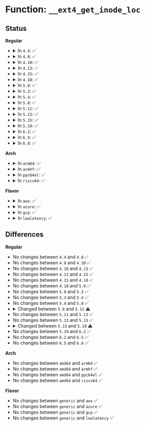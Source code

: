 # Function: <code>__ext4_get_inode_loc</code>

## Status
<b>Regular</b>
<ul>
<li>
<details>
<summary>In <code>4.4</code>: ✅</summary>

```c
int __ext4_get_inode_loc(struct inode *inode, struct ext4_iloc *iloc, int in_mem);
```

**Collision:** Unique Static

**Inline:** No

**Transformation:** False

**Instances:**

```
In fs/ext4/inode.c (ffffffff812962d0)
Location: fs/ext4/inode.c:3882
Inline: False
Direct callers:
  - fs/ext4/inode.c:ext4_iget
  - fs/ext4/inode.c:ext4_write_inode
  - fs/ext4/inode.c:ext4_reserve_inode_write
```
**Symbols:**

```
ffffffff812962d0-ffffffff8129668c: __ext4_get_inode_loc (STB_LOCAL)
```
</details>
</li>
<li>
<details>
<summary>In <code>4.8</code>: ✅</summary>

```c
int __ext4_get_inode_loc(struct inode *inode, struct ext4_iloc *iloc, int in_mem);
```

**Collision:** Unique Static

**Inline:** No

**Transformation:** False

**Instances:**

```
In fs/ext4/inode.c (ffffffff812c38c0)
Location: fs/ext4/inode.c:4190
Inline: False
Direct callers:
  - fs/ext4/inode.c:ext4_reserve_inode_write
  - fs/ext4/inode.c:ext4_write_inode
  - fs/ext4/inode.c:ext4_iget
```
**Symbols:**

```
ffffffff812c38c0-ffffffff812c3cbc: __ext4_get_inode_loc (STB_LOCAL)
```
</details>
</li>
<li>
<details>
<summary>In <code>4.10</code>: ✅</summary>

```c
int __ext4_get_inode_loc(struct inode *inode, struct ext4_iloc *iloc, int in_mem);
```

**Collision:** Unique Static

**Inline:** No

**Transformation:** False

**Instances:**

```
In fs/ext4/inode.c (ffffffff812d8f70)
Location: fs/ext4/inode.c:4319
Inline: False
Direct callers:
  - fs/ext4/inode.c:ext4_reserve_inode_write
  - fs/ext4/inode.c:ext4_write_inode
  - fs/ext4/inode.c:ext4_iget
```
**Symbols:**

```
ffffffff812d8f70-ffffffff812d936c: __ext4_get_inode_loc (STB_LOCAL)
```
</details>
</li>
<li>
<details>
<summary>In <code>4.13</code>: ✅</summary>

```c
int __ext4_get_inode_loc(struct inode *inode, struct ext4_iloc *iloc, int in_mem);
```

**Collision:** Unique Static

**Inline:** No

**Transformation:** False

**Instances:**

```
In fs/ext4/inode.c (ffffffff812ff640)
Location: fs/ext4/inode.c:4443
Inline: False
Direct callers:
  - fs/ext4/inode.c:ext4_reserve_inode_write
  - fs/ext4/inode.c:ext4_write_inode
  - fs/ext4/inode.c:ext4_iget
```
**Symbols:**

```
ffffffff812ff640-ffffffff812ffa42: __ext4_get_inode_loc (STB_LOCAL)
```
</details>
</li>
<li>
<details>
<summary>In <code>4.15</code>: ✅</summary>

```c
int __ext4_get_inode_loc(struct inode *inode, struct ext4_iloc *iloc, int in_mem);
```

**Collision:** Unique Static

**Inline:** No

**Transformation:** False

**Instances:**

```
In fs/ext4/inode.c (ffffffff81323df0)
Location: fs/ext4/inode.c:4492
Inline: False
Direct callers:
  - fs/ext4/inode.c:ext4_reserve_inode_write
  - fs/ext4/inode.c:ext4_write_inode
  - fs/ext4/inode.c:ext4_iget
```
**Symbols:**

```
ffffffff81323df0-ffffffff813241f5: __ext4_get_inode_loc (STB_LOCAL)
```
</details>
</li>
<li>
<details>
<summary>In <code>4.18</code>: ✅</summary>

```c
int __ext4_get_inode_loc(struct inode *inode, struct ext4_iloc *iloc, int in_mem);
```

**Collision:** Unique Static

**Inline:** No

**Transformation:** False

**Instances:**

```
In fs/ext4/inode.c (ffffffff813507d0)
Location: fs/ext4/inode.c:4540
Inline: False
Direct callers:
  - fs/ext4/inode.c:ext4_reserve_inode_write
  - fs/ext4/inode.c:ext4_write_inode
  - fs/ext4/inode.c:ext4_iget
```
**Symbols:**

```
ffffffff813507d0-ffffffff81350bb5: __ext4_get_inode_loc (STB_LOCAL)
```
</details>
</li>
<li>
<details>
<summary>In <code>5.0</code>: ✅</summary>

```c
int __ext4_get_inode_loc(struct inode *inode, struct ext4_iloc *iloc, int in_mem);
```

**Collision:** Unique Static

**Inline:** No

**Transformation:** False

**Instances:**

```
In fs/ext4/inode.c (ffffffff81369c60)
Location: fs/ext4/inode.c:4570
Inline: False
Direct callers:
  - fs/ext4/inode.c:ext4_reserve_inode_write
  - fs/ext4/inode.c:ext4_write_inode
  - fs/ext4/inode.c:__ext4_iget
```
**Symbols:**

```
ffffffff81369c60-ffffffff8136a045: __ext4_get_inode_loc (STB_LOCAL)
```
</details>
</li>
<li>
<details>
<summary>In <code>5.3</code>: ✅</summary>

```c
int __ext4_get_inode_loc(struct inode *inode, struct ext4_iloc *iloc, int in_mem);
```

**Collision:** Unique Static

**Inline:** No

**Transformation:** False

**Instances:**

```
In fs/ext4/inode.c (ffffffff813930c0)
Location: fs/ext4/inode.c:4582
Inline: False
Direct callers:
  - fs/ext4/inode.c:ext4_reserve_inode_write
  - fs/ext4/inode.c:ext4_write_inode
  - fs/ext4/inode.c:__ext4_iget
```
**Symbols:**

```
ffffffff813930c0-ffffffff813934b5: __ext4_get_inode_loc (STB_LOCAL)
```
</details>
</li>
<li>
<details>
<summary>In <code>5.4</code>: ✅</summary>

```c
int __ext4_get_inode_loc(struct inode *inode, struct ext4_iloc *iloc, int in_mem);
```

**Collision:** Unique Static

**Inline:** No

**Transformation:** False

**Instances:**

```
In fs/ext4/inode.c (ffffffff813aba20)
Location: fs/ext4/inode.c:4568
Inline: False
Direct callers:
  - fs/ext4/inode.c:ext4_reserve_inode_write
  - fs/ext4/inode.c:ext4_write_inode
  - fs/ext4/inode.c:__ext4_iget
```
**Symbols:**

```
ffffffff813aba20-ffffffff813abe67: __ext4_get_inode_loc (STB_LOCAL)
```
</details>
</li>
<li>
<details>
<summary>In <code>5.8</code>: ✅</summary>

```c
int __ext4_get_inode_loc(struct inode *inode, struct ext4_iloc *iloc, int in_mem);
```

**Collision:** Unique Static

**Inline:** No

**Transformation:** False

**Instances:**

```
In fs/ext4/inode.c (ffffffff813f7d60)
Location: fs/ext4/inode.c:4265
Inline: False
Direct callers:
  - fs/ext4/inode.c:ext4_reserve_inode_write
  - fs/ext4/inode.c:ext4_write_inode
  - fs/ext4/inode.c:__ext4_iget
```
**Symbols:**

```
ffffffff813f7d60-ffffffff813f81ba: __ext4_get_inode_loc (STB_LOCAL)
```
</details>
</li>
<li>
<details>
<summary>In <code>5.11</code>: ✅</summary>

```c
int __ext4_get_inode_loc(struct super_block *sb, long unsigned int ino, struct ext4_iloc *iloc, int in_mem, ext4_fsblk_t *ret_block);
```

**Collision:** Unique Static

**Inline:** No

**Transformation:** False

**Instances:**

```
In fs/ext4/inode.c (ffffffff81409a60)
Location: fs/ext4/inode.c:4302
Inline: False
Direct callers:
  - fs/ext4/inode.c:ext4_write_inode
  - fs/ext4/inode.c:__ext4_iget
  - fs/ext4/inode.c:ext4_get_fc_inode_loc
  - fs/ext4/inode.c:ext4_get_inode_loc
```
**Symbols:**

```
ffffffff81409a60-ffffffff81409e58: __ext4_get_inode_loc (STB_LOCAL)
```
</details>
</li>
<li>
<details>
<summary>In <code>5.13</code>: ✅</summary>

```c
int __ext4_get_inode_loc(struct super_block *sb, long unsigned int ino, struct ext4_iloc *iloc, int in_mem, ext4_fsblk_t *ret_block);
```

**Collision:** Unique Static

**Inline:** No

**Transformation:** False

**Instances:**

```
In fs/ext4/inode.c (ffffffff8140fc10)
Location: fs/ext4/inode.c:4301
Inline: False
Direct callers:
  - fs/ext4/inode.c:ext4_write_inode
  - fs/ext4/inode.c:__ext4_iget
  - fs/ext4/inode.c:ext4_get_fc_inode_loc
  - fs/ext4/inode.c:ext4_get_inode_loc
```
**Symbols:**

```
ffffffff8140fc10-ffffffff8141002c: __ext4_get_inode_loc (STB_LOCAL)
```
</details>
</li>
<li>
<details>
<summary>In <code>5.15</code>: ✅</summary>

```c
int __ext4_get_inode_loc(struct super_block *sb, long unsigned int ino, struct ext4_iloc *iloc, int in_mem, ext4_fsblk_t *ret_block);
```

**Collision:** Unique Static

**Inline:** No

**Transformation:** False

**Instances:**

```
In fs/ext4/inode.c (ffffffff81462ce0)
Location: fs/ext4/inode.c:4224
Inline: False
Direct callers:
  - fs/ext4/inode.c:ext4_get_fc_inode_loc
  - fs/ext4/inode.c:ext4_get_inode_loc
  - fs/ext4/inode.c:__ext4_get_inode_loc_noinmem
```
**Symbols:**

```
ffffffff81462ce0-ffffffff814630dc: __ext4_get_inode_loc (STB_LOCAL)
```
</details>
</li>
<li>
<details>
<summary>In <code>5.19</code>: ✅</summary>

```c
int __ext4_get_inode_loc(struct super_block *sb, long unsigned int ino, struct inode *inode, struct ext4_iloc *iloc, ext4_fsblk_t *ret_block);
```

**Collision:** Unique Static

**Inline:** No

**Transformation:** False

**Instances:**

```
In fs/ext4/inode.c (ffffffff814e27c0)
Location: fs/ext4/inode.c:4441
Inline: False
Direct callers:
  - fs/ext4/inode.c:ext4_get_fc_inode_loc
  - fs/ext4/inode.c:ext4_get_inode_loc
  - fs/ext4/inode.c:__ext4_get_inode_loc_noinmem
```
**Symbols:**

```
ffffffff814e27c0-ffffffff814e2c21: __ext4_get_inode_loc (STB_LOCAL)
```
</details>
</li>
<li>
<details>
<summary>In <code>6.2</code>: ✅</summary>

```c
int __ext4_get_inode_loc(struct super_block *sb, long unsigned int ino, struct inode *inode, struct ext4_iloc *iloc, ext4_fsblk_t *ret_block);
```

**Collision:** Unique Static

**Inline:** No

**Transformation:** False

**Instances:**

```
In fs/ext4/inode.c (ffffffff8157bbc0)
Location: fs/ext4/inode.c:4528
Inline: False
Direct callers:
  - fs/ext4/inode.c:ext4_get_fc_inode_loc
  - fs/ext4/inode.c:ext4_get_inode_loc
  - fs/ext4/inode.c:__ext4_get_inode_loc_noinmem
```
**Symbols:**

```
ffffffff8157bbc0-ffffffff8157c09e: __ext4_get_inode_loc (STB_LOCAL)
```
</details>
</li>
<li>
<details>
<summary>In <code>6.5</code>: ✅</summary>

```c
int __ext4_get_inode_loc(struct super_block *sb, long unsigned int ino, struct inode *inode, struct ext4_iloc *iloc, ext4_fsblk_t *ret_block);
```

**Collision:** Unique Static

**Inline:** No

**Transformation:** False

**Instances:**

```
In fs/ext4/inode.c (ffffffff815b2fc0)
Location: fs/ext4/inode.c:4313
Inline: False
Direct callers:
  - fs/ext4/inode.c:ext4_get_fc_inode_loc
  - fs/ext4/inode.c:ext4_get_inode_loc
  - fs/ext4/inode.c:__ext4_get_inode_loc_noinmem
```
**Symbols:**

```
ffffffff815b2fc0-ffffffff815b34a1: __ext4_get_inode_loc (STB_LOCAL)
```
</details>
</li>
<li>
<details>
<summary>In <code>6.8</code>: ✅</summary>

```c
int __ext4_get_inode_loc(struct super_block *sb, long unsigned int ino, struct inode *inode, struct ext4_iloc *iloc, ext4_fsblk_t *ret_block);
```

**Collision:** Unique Static

**Inline:** No

**Transformation:** False

**Instances:**

```
In fs/ext4/inode.c (ffffffff815ebdb0)
Location: fs/ext4/inode.c:4332
Inline: False
Direct callers:
  - fs/ext4/inode.c:ext4_get_fc_inode_loc
  - fs/ext4/inode.c:ext4_get_inode_loc
  - fs/ext4/inode.c:__ext4_get_inode_loc_noinmem
```
**Symbols:**

```
ffffffff815ebdb0-ffffffff815ec2b1: __ext4_get_inode_loc (STB_LOCAL)
```
</details>
</li>
</ul>
<b>Arch</b>
<ul>
<li>
<details>
<summary>In <code>arm64</code>: ✅</summary>

```c
int __ext4_get_inode_loc(struct inode *inode, struct ext4_iloc *iloc, int in_mem);
```

**Collision:** Unique Static

**Inline:** No

**Transformation:** False

**Instances:**

```
In fs/ext4/inode.c (ffff800010480278)
Location: fs/ext4/inode.c:4568
Inline: False
Direct callers:
  - fs/ext4/inode.c:ext4_reserve_inode_write
  - fs/ext4/inode.c:ext4_write_inode
  - fs/ext4/inode.c:__ext4_iget
```
**Symbols:**

```
ffff800010480278-ffff8000104806f4: __ext4_get_inode_loc (STB_LOCAL)
```
</details>
</li>
<li>
<details>
<summary>In <code>armhf</code>: ✅</summary>

```c
int __ext4_get_inode_loc(struct inode *inode, struct ext4_iloc *iloc, int in_mem);
```

**Collision:** Unique Static

**Inline:** No

**Transformation:** False

**Instances:**

```
In fs/ext4/inode.c (c064163c)
Location: fs/ext4/inode.c:4568
Inline: False
Direct callers:
  - fs/ext4/inode.c:ext4_reserve_inode_write
  - fs/ext4/inode.c:ext4_write_inode
  - fs/ext4/inode.c:__ext4_iget
```
**Symbols:**

```
c064163c-c0641bcc: __ext4_get_inode_loc (STB_LOCAL)
```
</details>
</li>
<li>
<details>
<summary>In <code>ppc64el</code>: ✅</summary>

```c
int __ext4_get_inode_loc(struct inode *inode, struct ext4_iloc *iloc, int in_mem);
```

**Collision:** Unique Static

**Inline:** No

**Transformation:** False

**Instances:**

```
In fs/ext4/inode.c (c0000000005a4830)
Location: fs/ext4/inode.c:4568
Inline: False
Direct callers:
  - fs/ext4/inode.c:ext4_reserve_inode_write
  - fs/ext4/inode.c:ext4_write_inode
  - fs/ext4/inode.c:__ext4_iget
```
**Symbols:**

```
c0000000005a4830-c0000000005a4e28: __ext4_get_inode_loc (STB_LOCAL)
```
</details>
</li>
<li>
<details>
<summary>In <code>riscv64</code>: ✅</summary>

```c
int __ext4_get_inode_loc(struct inode *inode, struct ext4_iloc *iloc, int in_mem);
```

**Collision:** Unique Static

**Inline:** No

**Transformation:** False

**Instances:**

```
In fs/ext4/inode.c (ffffffe000309016)
Location: fs/ext4/inode.c:4568
Inline: False
Direct callers:
  - fs/ext4/inode.c:ext4_reserve_inode_write
  - fs/ext4/inode.c:ext4_write_inode
  - fs/ext4/inode.c:__ext4_iget
```
**Symbols:**

```
ffffffe000309016-ffffffe000309390: __ext4_get_inode_loc (STB_LOCAL)
```
</details>
</li>
</ul>
<b>Flavor</b>
<ul>
<li>
<details>
<summary>In <code>aws</code>: ✅</summary>

```c
int __ext4_get_inode_loc(struct inode *inode, struct ext4_iloc *iloc, int in_mem);
```

**Collision:** Unique Static

**Inline:** No

**Transformation:** False

**Instances:**

```
In fs/ext4/inode.c (ffffffff813a4000)
Location: fs/ext4/inode.c:4568
Inline: False
Direct callers:
  - fs/ext4/inode.c:ext4_reserve_inode_write
  - fs/ext4/inode.c:ext4_write_inode
  - fs/ext4/inode.c:__ext4_iget
```
**Symbols:**

```
ffffffff813a4000-ffffffff813a4447: __ext4_get_inode_loc (STB_LOCAL)
```
</details>
</li>
<li>
<details>
<summary>In <code>azure</code>: ✅</summary>

```c
int __ext4_get_inode_loc(struct inode *inode, struct ext4_iloc *iloc, int in_mem);
```

**Collision:** Unique Static

**Inline:** No

**Transformation:** False

**Instances:**

```
In fs/ext4/inode.c (ffffffff81394a90)
Location: fs/ext4/inode.c:4568
Inline: False
Direct callers:
  - fs/ext4/inode.c:ext4_reserve_inode_write
  - fs/ext4/inode.c:ext4_write_inode
  - fs/ext4/inode.c:__ext4_iget
```
**Symbols:**

```
ffffffff81394a90-ffffffff81394ed7: __ext4_get_inode_loc (STB_LOCAL)
```
</details>
</li>
<li>
<details>
<summary>In <code>gcp</code>: ✅</summary>

```c
int __ext4_get_inode_loc(struct inode *inode, struct ext4_iloc *iloc, int in_mem);
```

**Collision:** Unique Static

**Inline:** No

**Transformation:** False

**Instances:**

```
In fs/ext4/inode.c (ffffffff813a1860)
Location: fs/ext4/inode.c:4568
Inline: False
Direct callers:
  - fs/ext4/inode.c:ext4_reserve_inode_write
  - fs/ext4/inode.c:ext4_write_inode
  - fs/ext4/inode.c:__ext4_iget
```
**Symbols:**

```
ffffffff813a1860-ffffffff813a1ca7: __ext4_get_inode_loc (STB_LOCAL)
```
</details>
</li>
<li>
<details>
<summary>In <code>lowlatency</code>: ✅</summary>

```c
int __ext4_get_inode_loc(struct inode *inode, struct ext4_iloc *iloc, int in_mem);
```

**Collision:** Unique Static

**Inline:** No

**Transformation:** False

**Instances:**

```
In fs/ext4/inode.c (ffffffff813b6470)
Location: fs/ext4/inode.c:4568
Inline: False
Direct callers:
  - fs/ext4/inode.c:ext4_reserve_inode_write
  - fs/ext4/inode.c:ext4_write_inode
  - fs/ext4/inode.c:__ext4_iget
```
**Symbols:**

```
ffffffff813b6470-ffffffff813b68f8: __ext4_get_inode_loc (STB_LOCAL)
```
</details>
</li>
</ul>

## Differences
<b>Regular</b>
<ul>
<li>
No changes between <code>4.4</code> and <code>4.8</code> ✅
</li>
<li>
No changes between <code>4.8</code> and <code>4.10</code> ✅
</li>
<li>
No changes between <code>4.10</code> and <code>4.13</code> ✅
</li>
<li>
No changes between <code>4.13</code> and <code>4.15</code> ✅
</li>
<li>
No changes between <code>4.15</code> and <code>4.18</code> ✅
</li>
<li>
No changes between <code>4.18</code> and <code>5.0</code> ✅
</li>
<li>
No changes between <code>5.0</code> and <code>5.3</code> ✅
</li>
<li>
No changes between <code>5.3</code> and <code>5.4</code> ✅
</li>
<li>
No changes between <code>5.4</code> and <code>5.8</code> ✅
</li>
<li>
<details>
<summary>Changed between <code>5.8</code> and <code>5.11</code> ⚠️</summary>
<ul>
<li>
<b>Param added. </b>
<code>struct super_block *sb</code>
</li>
<li>
<b>Param added. </b>
<code>long unsigned int ino</code>
</li>
<li>
<b>Param added. </b>
<code>ext4_fsblk_t *ret_block</code>
</li>
<li>
<b>Param removed. </b>
<code>struct inode *inode</code>
</li>
<li>
<b>Param reordered. </b>
<code>inode, iloc, in_mem</code> ➡️ <code>sb, ino, iloc, in_mem, ret_block</code>
</li>
</ul>
</details>
</li>
<li>
No changes between <code>5.11</code> and <code>5.13</code> ✅
</li>
<li>
No changes between <code>5.13</code> and <code>5.15</code> ✅
</li>
<li>
<details>
<summary>Changed between <code>5.15</code> and <code>5.19</code> ⚠️</summary>
<ul>
<li>
<b>Param added. </b>
<code>struct inode *inode</code>
</li>
<li>
<b>Param removed. </b>
<code>int in_mem</code>
</li>
<li>
<b>Param reordered. </b>
<code>sb, ino, iloc, in_mem, ret_block</code> ➡️ <code>sb, ino, inode, iloc, ret_block</code>
</li>
</ul>
</details>
</li>
<li>
No changes between <code>5.19</code> and <code>6.2</code> ✅
</li>
<li>
No changes between <code>6.2</code> and <code>6.5</code> ✅
</li>
<li>
No changes between <code>6.5</code> and <code>6.8</code> ✅
</li>
</ul>
<b>Arch</b>
<ul>
<li>
No changes between <code>amd64</code> and <code>arm64</code> ✅
</li>
<li>
No changes between <code>amd64</code> and <code>armhf</code> ✅
</li>
<li>
No changes between <code>amd64</code> and <code>ppc64el</code> ✅
</li>
<li>
No changes between <code>amd64</code> and <code>riscv64</code> ✅
</li>
</ul>
<b>Flavor</b>
<ul>
<li>
No changes between <code>generic</code> and <code>aws</code> ✅
</li>
<li>
No changes between <code>generic</code> and <code>azure</code> ✅
</li>
<li>
No changes between <code>generic</code> and <code>gcp</code> ✅
</li>
<li>
No changes between <code>generic</code> and <code>lowlatency</code> ✅
</li>
</ul>
